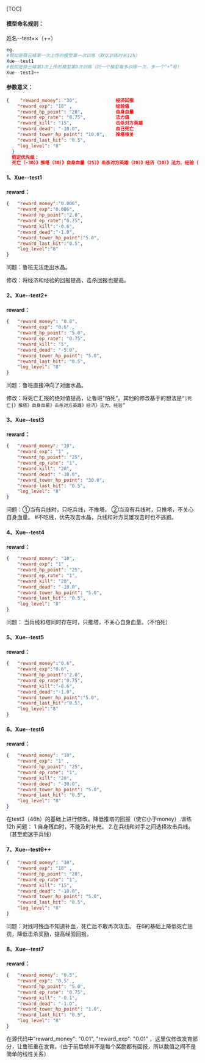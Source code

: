 

[TOC]

#### 模型命名规则： 

姓名--test××（++）

```python
eg.
#假如是薛云峰第一次上传的模型第一次训练（默认训练时长12h）
Xue--test1
#假如是薛云峰第3次上传的模型第3次训练（同一个模型每多训练一次，多一个“+”号）
Xue--test3++
```

#### 参数意义：

```json
{    "reward_money": "30",              经济回报
    "reward_exp": "10" ,                经验值 
    "reward_hp_point": "20",            自身血量
    "reward_ep_rate": "0.75",           法力值
    "reward_kill": "15",                击杀对方英雄
    "reward_dead": "-10.0",             自己死亡
    "reward_tower_hp_point": "10.0",    推塔相关
    "reward_last_hit": "0.5",
    "log_level": "8"
  }
  假定优先级：
  死亡（-30）》推塔（30）》自身血量（25）》击杀对方英雄（20）》经济（10）》法力、经验（1）
```



#### 1、Xue--test1

**reward：**

```json
{	"reward_money":"0.006",
    "reward_exp":"0.006",
    "reward_hp_point":"2.0",
    "reward_ep_rate":"0.75",
    "reward_kill":"-0.6",
    "reward_dead":"-1.0",
    "reward_tower_hp_point":"5.0",
    "reward_last_hit":"0.5",
    "log_level":"8"
}
```

问题：鲁班无法走出水晶。

修改：将经济和经验的回报提高，击杀回报也提高。



#### 2、Xue--test2+

**reward：**

```json
{   "reward_money": "0.8",
    "reward_exp": "0.6" ,
    "reward_hp_point": "5.0",
    "reward_ep_rate": "0.75",
    "reward_kill": "5",
    "reward_dead": "-5.0",
    "reward_tower_hp_point": "5.0",
    "reward_last_hit": "0.5",
    "log_level": "8"
}
```

问题：鲁班直接冲向了对面水晶。

修改：将死亡汇报的绝对值提高，让鲁班“怕死”。其他的修改基于的想法是`“|死亡|》推塔》自身血量》击杀对方英雄》经济》法力、经验”`



#### 3、Xue--test3

**reward：**

```json
{   "reward_money": "10",
    "reward_exp": "1" ,
    "reward_hp_point": "25",
    "reward_ep_rate": "1",
    "reward_kill": "20",
    "reward_dead": "-30.0",
    "reward_tower_hp_point": "30.0",
    "reward_last_hit": "0.5",
    "log_level": "8"
}
```

问题：①当有兵线时，只吃兵线，不推塔。  ②当没有兵线时，只推塔，不关心自身血量。
#不吃线，优先攻击水晶，兵线和对方英雄攻击时也不逃跑。


#### 4、Xue--test4

**reward：**

```json
{   "reward_money": "10",
    "reward_exp": "1" ,
    "reward_hp_point": "25",
    "reward_ep_rate": "1",
    "reward_kill": "20",
    "reward_dead": "-10.0",
    "reward_tower_hp_point": "5.0",
    "reward_last_hit": "0.5",
    "log_level": "8"
}
```
问题： 当兵线和塔同时存在时，只推塔，不关心自身血量。（不怕死）


#### 5、Xue--test5

**reward：**

```json
{	"reward_money":"0.6",
    "reward_exp":"0.6",
    "reward_hp_point":"2.0",
    "reward_ep_rate":"0.75",
    "reward_kill":"-0.6",
    "reward_dead":"-1.0",
    "reward_tower_hp_point":"5.0",
    "reward_last_hit":"0.5",
    "log_level":"8"
}
```

#### 6、Xue--test6

**reward：**

```json
{   "reward_money": "10",
    "reward_exp": "1" ,
    "reward_hp_point": "25",
    "reward_ep_rate": "1",
    "reward_kill": "20",
    "reward_dead": "-30.0",
    "reward_tower_hp_point": "5.0",
    "reward_last_hit": "0.5",
    "log_level": "8"
}
```
在test3（46h）的基础上进行修改。降低推塔的回报（使它小于money）.训练12h
问题：
1.自身残血时，不能及时补充。
2.在兵线和对手之间选择攻击兵线。（甚至痴迷于兵线）

#### 7、Xue--test6++
```json
{   "reward_money": "10",
    "reward_exp": "10" ,
    "reward_hp_point": "20",
    "reward_ep_rate": "1",
    "reward_kill": "15",
    "reward_dead": "-10.0",
    "reward_tower_hp_point": "5.0",
    "reward_last_hit": "0.5",
    "log_level": "8"
}
```
问题：对线时残血不知道补血，死亡后不敢再次攻击。
在6的基础上降低死亡惩罚，降低击杀奖励，提高经验回报。



#### 8、Xue--test7

**reward：**

```json
{	"reward_money": "0.5",
    "reward_exp": "0.5" ,
    "reward_hp_point": "5.0",
    "reward_ep_rate": "0.75",
    "reward_kill": "-0.1",
    "reward_dead": "-1.0",
    "reward_tower_hp_point": "1.0",
    "reward_last_hit": "0.5",
    "log_level": "8"
}
```
在源代码中"reward_money": "0.01",    "reward_exp": "0.01" ，这里仅修改发育部分，让鲁班重在发育。（由于前后帧并不是每个奖励都有回报，所以数值之间不是简单的线性关系）
